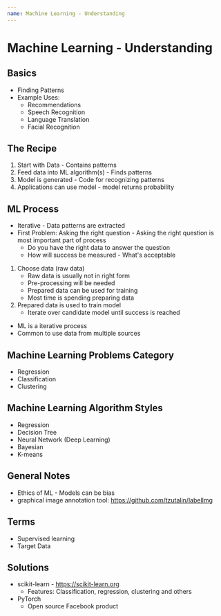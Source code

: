 ```yaml
---
name: Machine Learning - Understanding
---
```


# Machine Learning - Understanding

## Basics
* Finding Patterns
* Example Uses:
    - Recommendations
    - Speech Recognition
    - Language Translation
    - Facial Recognition

## The Recipe
1. Start with Data - Contains patterns
2. Feed data into ML algorithm(s) - Finds patterns
3. Model is generated - Code for recognizing patterns
4. Applications can use model - model returns probability

## ML Process
* Iterative - Data patterns are extracted
* First Problem: Asking the right question - Asking the right question is most important part of process
    - Do you have the right data to answer the question
    - How will success be measured - What's acceptable 
1. Choose data (raw data)
    - Raw data is usually not in right form
    - Pre-processing will be needed
    - Prepared data can be used for training
    - Most time is spending preparing data
2. Prepared data is used to train model
    - Iterate over candidate model until success is reached
* ML is a iterative process
* Common to use data from multiple sources

## Machine Learning Problems Category
* Regression
* Classification
* Clustering

## Machine Learning Algorithm Styles
* Regression
* Decision Tree
* Neural Network (Deep Learning)
* Bayesian
* K-means


## General Notes
* Ethics of ML - Models can be bias
* graphical image annotation tool: https://github.com/tzutalin/labelImg

## Terms
* Supervised learning
* Target Data

## Solutions
* scikit-learn - https://scikit-learn.org 
    - Features: Classification, regression, clustering and others
* PyTorch 
    - Open source Facebook product